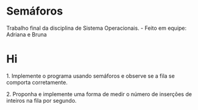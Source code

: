 # Semáforos
Trabalho final da disciplina de Sistema Operacionais. - Feito em equipe: Adriana e Bruna

<h1> Hi</h1>

<p>1. Implemente o programa usando semáforos e observe se a fila se comporta corretamente.</p>
<p>2. Proponha e implemente uma forma de medir o número de inserções de inteiros na fila por segundo.</p>

